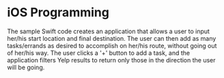 # iOS Programming

The sample Swift code creates an application that allows a user to input her/his start location and final destination. The user 
can then add as many tasks/errands as desired to accomplish on her/his route, without going out of her/his way. The user clicks
a '+' button to add a task, and the application filters Yelp results to return only those in the direction the user will
be going. 